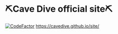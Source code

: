 # ⛏️Cave Dive official site⛏️
[![CodeFactor](https://www.codefactor.io/repository/github/cavedive/site/badge)](https://www.codefactor.io/repository/github/cavedive/site)
https://cavedive.github.io/site/
